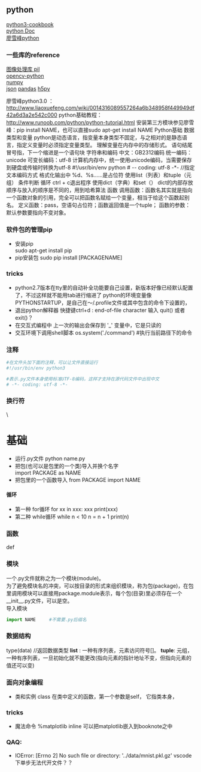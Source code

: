 python
------
[python3-cookbook](http://python3-cookbook.readthedocs.io/zh_CN/latest/index.html)  
[python Doc](https://docs.python.org/3/)  
[廖雪峰python](http://www.liaoxuefeng.com/wiki/0014316089557264a6b348958f449949df42a6d3a2e542c000)
### 一些库的reference
[图像处理库 pil](https://en.wikibooks.org/wiki/Python_Imaging_Library)  
[opencv-python](http://docs.opencv.org/master/d6/d00/tutorial_py_root.html)  
[numpy](https://docs.scipy.org/doc/numpy/reference/)  
[json](https://docs.python.org/3.6/library/json.html) 
[pandas](http://pandas.pydata.org/pandas-docs/stable/)
[h5py](http://docs.h5py.org/en/latest/)


廖雪峰python3.0 ： http://www.liaoxuefeng.com/wiki/0014316089557264a6b348958f449949df42a6d3a2e542c000
python基础教程： http://www.runoob.com/python/python-tutorial.html
安装第三方模块参见廖雪峰：pip install NAME，也可以直接sudo apt-get install NAME
Python基础
     数据类型和变量
          python是动态语言，指变量本身类型不固定，与之相对的是静态语言，指定义变量时必须指定变量类型。
          理解变量在内存中的存储形式。
          语句结尾冒号指，下一个缩进是一个语句块
     字符串和编码
          中文：GB2312编码
          统一编码：unicode
          可变长编码：utf-8
          计算机内存中，统一使用unicode编码，当需要保存到硬盘或传输时转换为utf-8
               #!/usr/bin/env python
               # -- coding: utf-8 -*-       //指定文本编码方式
          格式化输出中 %d、%s……是占位符
     使用list（列表）和tuple（元组）
     条件判断
     循环 ctrl + c退出程序
     使用dict（字典）和set（）
          dict的内部存放顺序与放入的顺序是不同的，用到哈希算法
函数
     调用函数：函数名其实就是指向一个函数对象的引用，完全可以把函数名赋给一个变量，相当于给这个函数起别名。
     定义函数：pass，空语句占位符；函数返回值是一个tuple；
     函数的参数：默认参数要指向不变对象。

     
### 软件包的管理pip
- 安装pip  
  sudo apt-get install pip 
- pip安装包
  sudo pip install [PACKAGENAME]
### tricks
- python2.7版本在tty里的自动补全功能要自己设置，新版本好像已经默认配置了，不过这样就不能用tab进行缩进了
    python的环境变量像PYTHONSTARTUP，是自己在～/.profile文件或其中包含的命令下设置的，
- 退出python解释器
    快捷键ctrl+d : end-of-file character
    输入 quit() 或者 exit()？
- 在交互式编程中
    上一次的输出会保存到 '_' 变量中，它是只读的
- 交互环境下调用shell脚本
    os.system('./command') #执行当前路径下的命令
### 注释
```python
#在文件头加下面的注释，可以让文件直接运行
#!/usr/bin/env python3

#表示.py文件本身使用标准UTF-8编码，这样才支持在源代码文件中出现中文  
# -*- coding: utf-8 -*-
```
### 换行符
\
# 基础
- 运行.py文件
  python name.py
- 把包(也可以是包里的一个类)导入并换个名字    
  import PACKAGE as NAME 
- 把包里的一个函数导入
  from PACKAGE import NAME
#### 循环
- 第一种 for循环
for xx in xxx:
  xxx
print(xxx)
- 第二种 while循环
while n < 10
  n = n + 1
print(n)

### 函数
def 
### 模块
一个.py文件就称之为一个模块(module)。  
为了避免模块名的冲突，可以按目录的形式来组织模块，称为包(package)，在包里调用模块可以直接用package.module表示，每个包(目录)里必须存在一个__init__.py文件，可以是空。  
导入模块
```python
import NAME     #不需要.py后缀名
```

### 数据结构
type(data) //返回数据类型
**list** : 一种有序列表，元素访问符号[]。
**tuple**: 元组，一种有序列表，一旦初始化就不能更改(指向元素的指针地址不变，但指向元素的值还可以变)

### 面向对象编程
- 类和实例
  class
  在类中定义的函数，第一个参数是self， 它指类本身，

### tricks
- 魔法命令 %matplotlib inline 可以把matplotlib嵌入到booknote之中
### QAQ:
- IOError: [Errno 2] No such file or directory: '../data/mnist.pkl.gz'
  vscode下单步无法代开文件？？


